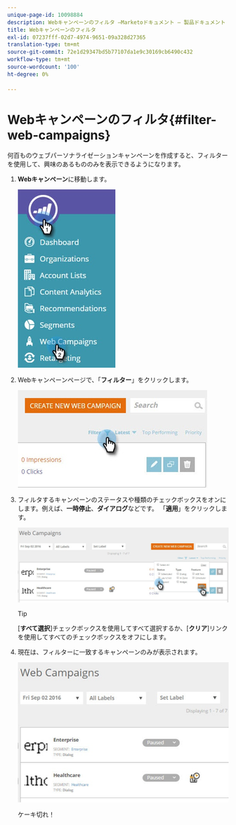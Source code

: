 ```yaml
---
unique-page-id: 10098884
description: Webキャンペーンのフィルタ —Marketoドキュメント — 製品ドキュメント
title: Webキャンペーンのフィルタ
exl-id: 07237fff-02d7-4974-9651-09a328d27365
translation-type: tm+mt
source-git-commit: 72e1d29347bd5b77107da1e9c30169cb6490c432
workflow-type: tm+mt
source-wordcount: '100'
ht-degree: 0%

---
```


# Webキャンペーンのフィルタ{#filter-web-campaigns}

何百ものウェブパーソナライゼーションキャンペーンを作成すると、フィルターを使用して、興味のあるもののみを表示できるようになります。

1. **Webキャンペーン**&#x200B;に移動します。

   ![](assets/web-campaigns-hand-8.jpg)

1. Webキャンペーンページで、「**フィルター**」をクリックします。

   ![](assets/web-campaigns-page-filter-hand.jpg)

1. フィルタするキャンペーンのステータスや種類のチェックボックスをオンにします。例えば、**一時停止**、**ダイアログ**&#x200B;などです。 「**適用**」をクリックします。

   ![](assets/web-campaigns-filters-hands.jpg)

   >[!TIP]
   >
   >[**すべて選択**]チェックボックスを使用してすべて選択するか、[**クリア**]リンクを使用してすべてのチェックボックスをオフにします。

1. 現在は、フィルターに一致するキャンペーンのみが表示されます。

   ![](assets/web-campaigns-filter-only-paused.jpg)

   ケーキ切れ！
